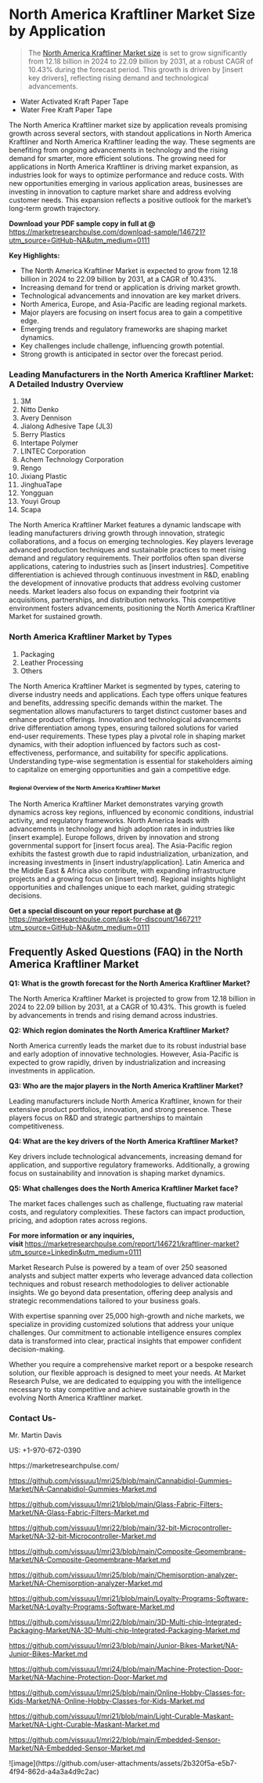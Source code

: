 <h1>North America Kraftliner Market&nbsp;Size by Application</h1><blockquote><p>The <a href="https://marketresearchpulse.com/download-sample/146721?utm_source=GitHub-NA&amp;utm_medium=0111">North America Kraftliner Market size</a> is set to grow significantly from 12.18 billion in 2024 to 22.09 billion by 2031, at a robust CAGR of 10.43% during the forecast period. This growth is driven by [insert key drivers], reflecting rising demand and technological advancements.</p></blockquote><ul><li>Water Activated Kraft Paper Tape<li> Water Free Kraft Paper Tape</li></ul><p>The North America Kraftliner market size by application reveals promising growth across several sectors, with standout applications in North America Kraftliner and North America Kraftliner leading the way. These segments are benefiting from ongoing advancements in technology and the rising demand for smarter, more efficient solutions. The growing need for applications in North America Kraftliner is driving market expansion, as industries look for ways to optimize performance and reduce costs. With new opportunities emerging in various application areas, businesses are investing in innovation to capture market share and address evolving customer needs. This expansion reflects a positive outlook for the market’s long-term growth trajectory.</p><p><strong>Download your PDF sample copy in full at @ </strong><a href="https://marketresearchpulse.com/download-sample/146721?utm_source=GitHub-NA&amp;utm_medium=0111">https://marketresearchpulse.com/download-sample/146721?utm_source=GitHub-NA&amp;utm_medium=0111</a></p><p><strong>Key Highlights: </strong></p><ul><li>The North America Kraftliner Market is expected to grow from 12.18 billion in 2024 to 22.09 billion by 2031, at a CAGR of 10.43%.</li><li>Increasing demand for trend or application is driving market growth.</li><li>Technological advancements and innovation are key market drivers.</li><li>North America, Europe, and Asia-Pacific are leading regional markets.</li><li>Major players are focusing on insert focus area to gain a competitive edge.</li><li>Emerging trends and regulatory frameworks are shaping market dynamics.</li><li>Key challenges include challenge, influencing growth potential.</li><li>Strong growth is anticipated in sector over the forecast period.</li></ul><h3>Leading Manufacturers in the North America Kraftliner Market: A Detailed Industry Overview</h3><ol><li>3M</li><li>Nitto Denko</li><li>Avery Dennison</li><li>Jialong Adhesive Tape (JL3)</li><li>Berry Plastics</li><li>Intertape Polymer</li><li>LINTEC Corporation</li><li>Achem Technology Corporation</li><li>Rengo</li><li>Jixiang Plastic</li><li>JinghuaTape</li><li>Yongguan</li><li>Youyi Group</li><li>Scapa</li></ol><div class="flex max-w-full flex-col flex-grow"><div class="min-h-8 text-message flex w-full flex-col items-end gap-2 whitespace-normal break-words [.text-message+&amp;]:mt-5" dir="auto" data-message-author-role="assistant" data-message-id="fd8432e4-4910-450d-b182-61b7bfb0a01f" data-message-model-slug="gpt-4o"><div class="flex w-full flex-col gap-1 empty:hidden first:pt-[3px]"><div class="markdown prose w-full break-words dark:prose-invert light"><p>The North America Kraftliner Market features a dynamic landscape with leading manufacturers driving growth through innovation, strategic collaborations, and a focus on emerging technologies. Key players leverage advanced production techniques and sustainable practices to meet rising demand and regulatory requirements. Their portfolios often span diverse applications, catering to industries such as [insert industries]. Competitive differentiation is achieved through continuous investment in R&amp;D, enabling the development of innovative products that address evolving customer needs. Market leaders also focus on expanding their footprint via acquisitions, partnerships, and distribution networks. This competitive environment fosters advancements, positioning the North America Kraftliner Market for sustained growth.</p></div></div></div></div><h3>North America Kraftliner Market by Types</h3><ol><li>Packaging<li> Leather Processing<li> Others</li></ol><div class="flex max-w-full flex-col flex-grow"><div class="min-h-8 text-message flex w-full flex-col items-end gap-2 whitespace-normal break-words [.text-message+&amp;]:mt-5" dir="auto" data-message-author-role="assistant" data-message-id="084470be-0bb7-4664-bddf-5156b4f41249" data-message-model-slug="gpt-4o-mini"><div class="flex w-full flex-col gap-1 empty:hidden first:pt-[3px]"><div class="markdown prose w-full break-words dark:prose-invert light"><p>The North America Kraftliner Market is segmented by types, catering to diverse industry needs and applications. Each type offers unique features and benefits, addressing specific demands within the market. The segmentation allows manufacturers to target distinct customer bases and enhance product offerings. Innovation and technological advancements drive differentiation among types, ensuring tailored solutions for varied end-user requirements. These types play a pivotal role in shaping market dynamics, with their adoption influenced by factors such as cost-effectiveness, performance, and suitability for specific applications. Understanding type-wise segmentation is essential for stakeholders aiming to capitalize on emerging opportunities and gain a competitive edge.</p></div></div></div></div><h3><span style="font-size: 11px;">Regional Overview of the North America Kraftliner Market</span></h3><div class="flex max-w-full flex-col flex-grow"><div class="min-h-8 text-message flex w-full flex-col items-end gap-2 whitespace-normal break-words [.text-message+&amp;]:mt-5" dir="auto" data-message-author-role="assistant" data-message-id="e9038762-ce64-4e30-91c9-9bd413514231" data-message-model-slug="gpt-4o-mini"><div class="flex w-full flex-col gap-1 empty:hidden first:pt-[3px]"><div class="markdown prose w-full break-words dark:prose-invert light"><p>The North America Kraftliner Market demonstrates varying growth dynamics across key regions, influenced by economic conditions, industrial activity, and regulatory frameworks. North America leads with advancements in technology and high adoption rates in industries like [insert example]. Europe follows, driven by innovation and strong governmental support for [insert focus area]. The Asia-Pacific region exhibits the fastest growth due to rapid industrialization, urbanization, and increasing investments in [insert industry/application]. Latin America and the Middle East &amp; Africa also contribute, with expanding infrastructure projects and a growing focus on [insert trend]. Regional insights highlight opportunities and challenges unique to each market, guiding strategic decisions.</p></div></div></div></div><p><strong>Get a special discount on your report purchase at @ </strong><a href="https://marketresearchpulse.com/ask-for-discount/146721?utm_source=GitHub-NA&amp;utm_medium=0111">https://marketresearchpulse.com/ask-for-discount/146721?utm_source=GitHub-NA&amp;utm_medium=0111</a></p><h2>Frequently Asked Questions (FAQ) in the North America Kraftliner Market</h2><p><strong>Q1: What is the growth forecast for the North America Kraftliner Market?</strong></p><p>The North America Kraftliner Market is projected to grow from 12.18 billion in 2024 to 22.09 billion by 2031, at a CAGR of 10.43%. This growth is fueled by advancements in trends and rising demand across industries.</p><p><strong>Q2: Which region dominates the North America Kraftliner Market?</strong></p><p>North America currently leads the market due to its robust industrial base and early adoption of innovative technologies. However, Asia-Pacific is expected to grow rapidly, driven by industrialization and increasing investments in application.</p><p><strong>Q3: Who are the major players in the North America Kraftliner Market?</strong></p><p>Leading manufacturers include North America Kraftliner, known for their extensive product portfolios, innovation, and strong presence. These players focus on R&amp;D and strategic partnerships to maintain competitiveness.</p><p><strong>Q4: What are the key drivers of the North America Kraftliner Market?</strong></p><p>Key drivers include technological advancements, increasing demand for application, and supportive regulatory frameworks. Additionally, a growing focus on sustainability and innovation is shaping market dynamics.</p><p><strong>Q5: What challenges does the North America Kraftliner Market face?</strong></p><p>The market faces challenges such as challenge, fluctuating raw material costs, and regulatory complexities. These factors can impact production, pricing, and adoption rates across regions.</p><p><strong>For more information or any inquiries, visit&nbsp;</strong><a href="https://marketresearchpulse.com/report/146721/kraftliner-market?utm_source=Linkedin&utm_medium=0111">https://marketresearchpulse.com/report/146721/kraftliner-market?utm_source=Linkedin&utm_medium=0111</a></p><p>Market Research Pulse is powered by a team of over 250 seasoned analysts and subject matter experts who leverage advanced data collection techniques and robust research methodologies to deliver actionable insights. We go beyond data presentation, offering deep analysis and strategic recommendations tailored to your business goals.</p><p>With expertise spanning over 25,000 high-growth and niche markets, we specialize in providing customized solutions that address your unique challenges. Our commitment to actionable intelligence ensures complex data is transformed into clear, practical insights that empower confident decision-making.</p><p>Whether you require a comprehensive market report or a bespoke research solution, our flexible approach is designed to meet your needs. At Market Research Pulse, we are dedicated to equipping you with the intelligence necessary to stay competitive and achieve sustainable growth in the evolving North America Kraftliner market.</p><h3><strong>Contact Us-</strong></h3><p>Mr. Martin Davis</p><p>US: +1-970-672-0390</p><p>https://marketresearchpulse.com/</p><p><a href="https://github.com/vissuuu1/mri25/blob/main/Cannabidiol-Gummies-Market/NA-Cannabidiol-Gummies-Market.md">https://github.com/vissuuu1/mri25/blob/main/Cannabidiol-Gummies-Market/NA-Cannabidiol-Gummies-Market.md</a></p><p><a href="https://github.com/vissuuu1/mri21/blob/main/Glass-Fabric-Filters-Market/NA-Glass-Fabric-Filters-Market.md">https://github.com/vissuuu1/mri21/blob/main/Glass-Fabric-Filters-Market/NA-Glass-Fabric-Filters-Market.md</a></p><p><a href="https://github.com/vissuuu1/mri22/blob/main/32-bit-Microcontroller-Market/NA-32-bit-Microcontroller-Market.md">https://github.com/vissuuu1/mri22/blob/main/32-bit-Microcontroller-Market/NA-32-bit-Microcontroller-Market.md</a></p><p><a href="https://github.com/vissuuu1/mri23/blob/main/Composite-Geomembrane-Market/NA-Composite-Geomembrane-Market.md">https://github.com/vissuuu1/mri23/blob/main/Composite-Geomembrane-Market/NA-Composite-Geomembrane-Market.md</a></p><p><a href="https://github.com/vissuuu1/mri25/blob/main/Chemisorption-analyzer-Market/NA-Chemisorption-analyzer-Market.md">https://github.com/vissuuu1/mri25/blob/main/Chemisorption-analyzer-Market/NA-Chemisorption-analyzer-Market.md</a></p><p><a href="https://github.com/vissuuu1/mri21/blob/main/Loyalty-Programs-Software-Market/NA-Loyalty-Programs-Software-Market.md">https://github.com/vissuuu1/mri21/blob/main/Loyalty-Programs-Software-Market/NA-Loyalty-Programs-Software-Market.md</a></p><p><a href="https://github.com/vissuuu1/mri22/blob/main/3D-Multi-chip-Integrated-Packaging-Market/NA-3D-Multi-chip-Integrated-Packaging-Market.md">https://github.com/vissuuu1/mri22/blob/main/3D-Multi-chip-Integrated-Packaging-Market/NA-3D-Multi-chip-Integrated-Packaging-Market.md</a></p><p><a href="https://github.com/vissuuu1/mri23/blob/main/Junior-Bikes-Market/NA-Junior-Bikes-Market.md">https://github.com/vissuuu1/mri23/blob/main/Junior-Bikes-Market/NA-Junior-Bikes-Market.md</a></p><p><a href="https://github.com/vissuuu1/mri24/blob/main/Machine-Protection-Door-Market/NA-Machine-Protection-Door-Market.md">https://github.com/vissuuu1/mri24/blob/main/Machine-Protection-Door-Market/NA-Machine-Protection-Door-Market.md</a></p><p><a href="https://github.com/vissuuu1/mri25/blob/main/Online-Hobby-Classes-for-Kids-Market/NA-Online-Hobby-Classes-for-Kids-Market.md">https://github.com/vissuuu1/mri25/blob/main/Online-Hobby-Classes-for-Kids-Market/NA-Online-Hobby-Classes-for-Kids-Market.md</a></p><p><a href="https://github.com/vissuuu1/mri21/blob/main/Light-Curable-Maskant-Market/NA-Light-Curable-Maskant-Market.md">https://github.com/vissuuu1/mri21/blob/main/Light-Curable-Maskant-Market/NA-Light-Curable-Maskant-Market.md</a></p><p><a href="https://github.com/vissuuu1/mri22/blob/main/Embedded-Sensor-Market/NA-Embedded-Sensor-Market.md">https://github.com/vissuuu1/mri22/blob/main/Embedded-Sensor-Market/NA-Embedded-Sensor-Market.md</a></p>
![image](https://github.com/user-attachments/assets/2b320f5a-e5b7-4f94-862d-a4a3a4d9c2ac)

